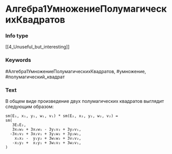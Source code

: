 # Алгебра1УмножениеПолумагическихКвадратов
### Info type
[[4_Unuseful_but_interesting]]
### Keywords
#Алгебра1УмножениеПолумагическихКвадратов, #умножение, #полумагический_квадрат
### Text
В общем виде произведение двух полумагических квадратов выглядит следующим образом:
```
sm(E₁, x₁, y₁, w₁, v₁) * sm(E₂, x₂, y₂, w₂, v₂) =
sm(
   3E₁E₂,
   3x₁w₂ + 3x₂w₁ - 3y₁v₂ + 3y₂v₁,
  -3x₁v₂ + 3x₂v₁ + 3y₁w₂ + 3y₂w₁,
    x₁x₂ -  y₁y₂ + 3w₁w₂ + 3v₁v₂,
   -x₁y₂ +  x₂y₁ + 3w₁v₂ + 3w₂v₁,
)
```